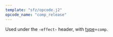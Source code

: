 ```yaml
---
template: "sfz/opcode.j2"
opcode_name: "comp_release"
---
```

Used under the `‹effect›` header, with [type]=`comp`.


[type]: type.md#comp
